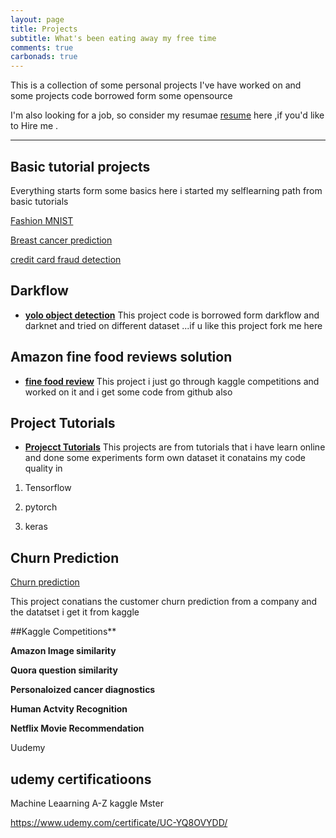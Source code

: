 ```yaml
---
layout: page
title: Projects
subtitle: What's been eating away my free time
comments: true
carbonads: true
---
```


This is a collection of some personal projects I've have worked on and some projects code borrowed form some opensource 

I'm also looking for a job, so consider my resumae <a href="/resume">resume</a> here ,if you'd like to Hire me . 


---



## Basic tutorial projects
Everything starts form  some basics here i started my selflearning path from basic tutorials

[Fashion MNIST](https://github.com/geekylax/Fashion-MNIST-CNN)

[Breast cancer prediction](https://github.com/geekylax/Breast_cancer_prediction-svm-)

[credit card fraud detection](https://github.com/geekylax/creditcard-frauddetection)

## Darkflow 
- **[yolo object detection](https://github.com/geekylax/Object_detection)** This project code is borrowed form darkflow and darknet and tried on different dataset ...if u like this project fork me  here

## Amazon fine food reviews solution
- **[fine food review](https://github.com/geekylax/Amazon_fine_food_review_solutions)** This project i just go through kaggle competitions and worked on it and i get some code from github also 

## Project Tutorials
- **[Projecct Tutorials](https://github.com/geekylax/Projects_from_Tutorials)** This  projects are from tutorials that i have learn online and done some experiments form own dataset it conatains my code quality in  

1. Tensorflow

2. pytorch

3. keras

## Churn Prediction 
[Churn prediction](https://github.com/geekylax/Churn_prediction)

This project conatians the customer churn  prediction from a company and the datatset i get it from kaggle 


##Kaggle Competitions** 

**Amazon Image similarity** 


**Quora question similarity** 


**Personaloized cancer diagnostics**



**Human Actvity Recognition**



**Netflix Movie Recommendation**

Uudemy 

## udemy certificatioons 

Machine Leaarning A-Z kaggle Mster

https://www.udemy.com/certificate/UC-YQ8OVYDD/